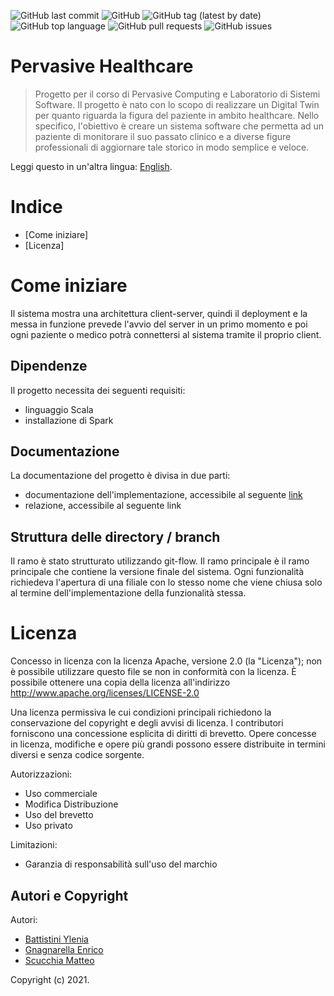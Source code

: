 ![GitHub last commit](https://img.shields.io/github/last-commit/enrignagna/PervasiveHealthcare)
![GitHub](https://img.shields.io/github/license/enrignagna/PervasiveHealthcare)
![GitHub tag (latest by date)](https://img.shields.io/github/v/tag/enrignagna/PervasiveHealthcare)
![GitHub top language](https://img.shields.io/github/languages/top/enrignagna/PervasiveHealthcare)
![GitHub pull requests](https://img.shields.io/github/issues-pr/enrignagna/PervasiveHealthcare)
![GitHub issues](https://img.shields.io/github/issues/enrignagna/PervasiveHealthcare)


# Pervasive Healthcare

<!---Sottotitolo / Slogan / Descrizione breve-->
> Progetto per il corso di Pervasive Computing e Laboratorio di Sistemi Software.
> Il progetto è nato con lo scopo di realizzare un Digital Twin per quanto riguarda la figura del paziente in ambito healthcare. Nello specifico, l'obiettivo è creare un sistema software che permetta ad un paziente di monitorare il suo passato clinico e a diverse figure professionali di aggiornare tale storico in modo semplice e veloce.

Leggi questo in un'altra lingua: [English](README.md).

<!---*## Immagini e GIF

![Recordit GIF](http://g.recordit.co/iLN6A0vSD8.gif)
*-->
# Indice

- [Come iniziare]
- [Licenza]

# Come iniziare
Il sistema mostra una architettura client-server, quindi il deployment e la messa in funzione prevede l'avvio del server in un primo momento e poi ogni paziente o medico potrà connettersi al sistema tramite il proprio client.

## Dipendenze
Il progetto necessita dei seguenti requisiti:

- linguaggio Scala
- installazione di Spark

## Documentazione
La documentazione del progetto è divisa in due parti:

- documentazione dell'implementazione, accessibile al seguente [link](https://enrignagna.github.io/PervasiveHealthcare/)
- relazione, accessibile al seguente link

## Struttura delle directory / branch
Il ramo è stato strutturato utilizzando git-flow. Il ramo principale è il ramo principale che contiene la versione finale del sistema. Ogni funzionalità richiedeva l'apertura di una filiale con lo stesso nome che viene chiusa solo al termine dell'implementazione della funzionalità stessa.

# Licenza
Concesso in licenza con la licenza Apache, versione 2.0 (la "Licenza");
non è possibile utilizzare questo file se non in conformità con la licenza.
È possibile ottenere una copia della licenza all'indirizzo
http://www.apache.org/licenses/LICENSE-2.0

Una licenza permissiva le cui condizioni principali richiedono la conservazione del copyright e degli avvisi di licenza.
I contributori forniscono una concessione esplicita di diritti di brevetto.
Opere concesse in licenza, modifiche e opere più grandi possono essere distribuite in termini diversi e senza codice sorgente.

Autorizzazioni:
- Uso commerciale
- Modifica Distribuzione
- Uso del brevetto
- Uso privato

Limitazioni:
- Garanzia di responsabilità sull'uso del marchio

## Autori e Copyright
Autori:

- [Battistini Ylenia](https://github.com/yleniaBattistini)
- [Gnagnarella Enrico](https://github.com/enrignagna)
- [Scucchia Matteo](https://github.com/scumatteo)

Copyright (c) 2021.
